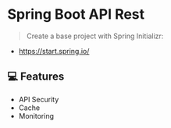 # Spring Boot API Rest

> Create a base project with Spring Initializr:
  - https://start.spring.io/

## :computer: Features
- API Security
- Cache
- Monitoring
